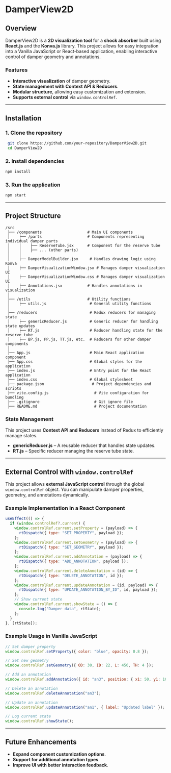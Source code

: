 # DamperView2D

## Overview

DamperView2D is a **2D visualization tool** for a **shock absorber** built using **React.js** and the **Konva.js** library. This project allows for easy integration into a Vanilla JavaScript or React-based application, enabling interactive control of damper geometry and annotations.

### Features

- **Interactive visualization** of damper geometry.
- **State management with Context API & Reducers**.
- **Modular structure**, allowing easy customization and extension.
- **Supports external control** via `window.controlRef`.

---

## Installation

### 1. Clone the repository

```sh
 git clone https://github.com/your-repository/DamperView2D.git
 cd DamperView2D
```

### 2. Install dependencies

```sh
npm install
```

### 3. Run the application

```sh
npm start
```

---

## Project Structure

```
/src
 ├── /components                    # Main UI components
 │    ├── /parts                    # Components representing individual damper parts
 │    │    ├── ReserveTube.jsx      # Component for the reserve tube
 │    │    ├── ... (other parts)
 │    │
 │    ├── DamperModelBuilder.jsx     # Handles drawing logic using Konva
 │    ├── DamperVisualizationWindow.jsx # Manages damper visualization UI
 │    ├── DamperVisualizationWindow.css # Manages damper visualization UI
 │    ├── Annotations.jsx           # Handles annotations in visualization
 │
 ├── /utils                         # Utility functions
 │    ├── utils.js                   # General utility functions
 │
 ├── /reducers                       # Redux reducers for managing state
 │    ├── genericReducer.js          # Generic reducer for handling state updates
 │    ├── RT.js                      # Reducer handling state for the reserve tube
 │    ├── BP.js, PP.js, TT.js, etc.  # Reducers for other damper components
 │
 ├── App.js                          # Main React application component
 ├── App.css                         # Global styles for the application
 ├── index.js                        # Entry point for the React application
 ├── index.css                       # Global stylesheet
 ├── package.json                     # Project dependencies and scripts
 ├── vite.config.js                    # Vite configuration for bundling
 ├── .gitignore                        # Git ignore file
 ├── README.md                         # Project documentation
```

### State Management

This project uses **Context API and Reducers** instead of Redux to efficiently manage states.

- **genericReducer.js** – A reusable reducer that handles state updates.
- **RT.js** – Specific reducer managing the reserve tube state.

---

## External Control with `window.controlRef`

This project allows **external JavaScript control** through the global `window.controlRef` object. You can manipulate damper properties, geometry, and annotations dynamically.

### Example Implementation in a React Component

```jsx
useEffect(() => {
  if (window.controlRef?.current) {
    window.controlRef.current.setProperty = (payload) => {
      rtDispatch({ type: "SET_PROPERTY", payload });
    };
    window.controlRef.current.setGeometry = (payload) => {
      rtDispatch({ type: "SET_GEOMETRY", payload });
    };
    window.controlRef.current.addAnnotation = (payload) => {
      rtDispatch({ type: "ADD_ANNOTATION", payload });
    };
    window.controlRef.current.deleteAnnotation = (id) => {
      rtDispatch({ type: "DELETE_ANNOTATION", id });
    };
    window.controlRef.current.updateAnnotation = (id, payload) => {
      rtDispatch({ type: "UPDATE_ANNOTATION_BY_ID", id, payload });
    };
    // Show current state
    window.controlRef.current.showState = () => {
      console.log("Damper data", rtState);
    };
  }
}, [rtState]);
```

### Example Usage in Vanilla JavaScript

```js
// Set damper property
window.controlRef.setProperty({ color: "blue", opacity: 0.8 });

// Set new geometry
window.controlRef.setGeometry({ OD: 30, ID: 22, L: 450, TH: 4 });

// Add an annotation
window.controlRef.addAnnotation({ id: "an3", position: { x1: 50, y1: 10, x2: 250, y2: 10 }, label: "New annotation" });

// Delete an annotation
window.controlRef.deleteAnnotation("an3");

// Update an annotation
window.controlRef.updateAnnotation("an1", { label: "Updated label" });

// Log current state
window.controlRef.showState();
```

---

## Future Enhancements

- **Expand component customization options**.
- **Support for additional annotation types**.
- **Improve UI with better interaction feedback**.
